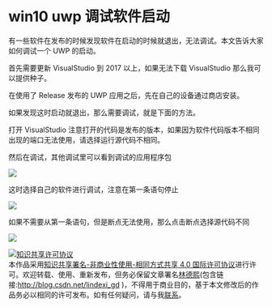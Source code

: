 # win10 uwp 调试软件启动

有一些软件在发布的时候发现软件在启动的时候就退出，无法调试。本文告诉大家如何调试一个 UWP 的启动。

<!--more-->
<!-- CreateTime:2018/8/10 19:16:51 -->

<!-- csdn -->

<!-- 标签：win10,uwp,调试,VisualStudio,VisualStudio调试 -->

<div id="toc"></div>

首先需要更新 VisualStudio 到 2017 以上，如果无法下载 VisualStudio 那么我可以提供种子。

在使用了 Release 发布的 UWP 应用之后，先在自己的设备通过商店安装。

如果发现这时启动就退出，那么需要调试，就是下面的方法。

打开 VisualStudio 注意打开的代码是发布的版本，如果因为软件代码版本不相同出现的端口无法使用，请选择运行源代码不相同。

然后在调试，其他调试里可以看到调试的应用程序包

![](http://cdn.lindexi.site/34fdad35-5dfe-a75b-2b4b-8c5e313038e2%2F201832105635.jpg)

这时选择自己的软件进行调试，注意在第一条语句停止

![](http://cdn.lindexi.site/34fdad35-5dfe-a75b-2b4b-8c5e313038e2%2F20183211213.jpg)

如果不需要从第一条语句，但是断点无法使用，那么点击断点选择源代码不同

![](http://cdn.lindexi.site/34fdad35-5dfe-a75b-2b4b-8c5e313038e2%2F201832111629.jpg)

<a rel="license" href="http://creativecommons.org/licenses/by-nc-sa/4.0/"><img alt="知识共享许可协议" style="border-width:0" src="https://licensebuttons.net/l/by-nc-sa/4.0/88x31.png" /></a><br />本作品采用<a rel="license" href="http://creativecommons.org/licenses/by-nc-sa/4.0/">知识共享署名-非商业性使用-相同方式共享 4.0 国际许可协议</a>进行许可。欢迎转载、使用、重新发布，但务必保留文章署名[林德熙](http://blog.csdn.net/lindexi_gd)(包含链接:http://blog.csdn.net/lindexi_gd )，不得用于商业目的，基于本文修改后的作品务必以相同的许可发布。如有任何疑问，请与我[联系](mailto:lindexi_gd@163.com)。  

